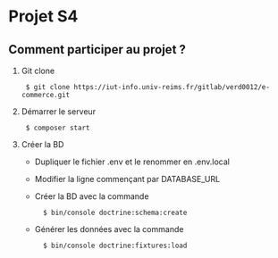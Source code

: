 # Projet S4

## Comment participer au projet ?

1. Git clone

        $ git clone https://iut-info.univ-reims.fr/gitlab/verd0012/e-commerce.git

2. Démarrer le serveur

        $ composer start

3. Créer la BD
    - Dupliquer le fichier .env et le renommer en .env.local
    - Modifier la ligne commençant par DATABASE_URL
    - Créer la BD avec la commande
        
            $ bin/console doctrine:schema:create
    
    - Générer les données avec la commande

            $ bin/console doctrine:fixtures:load